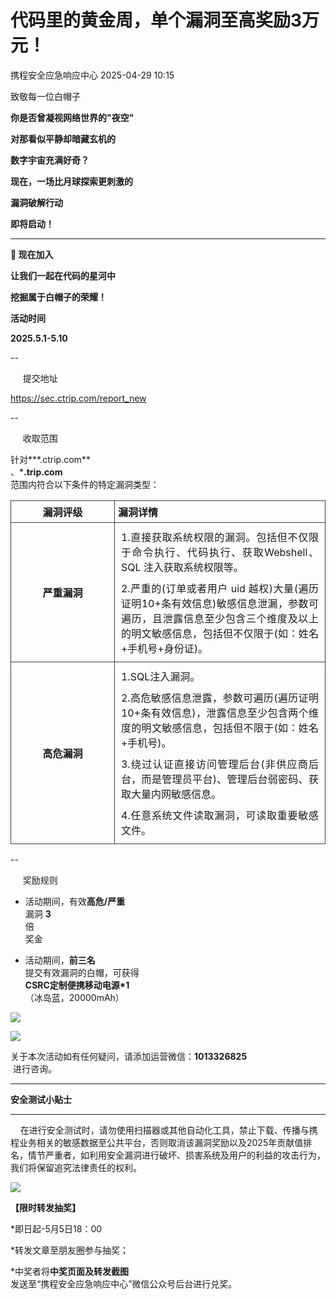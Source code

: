 #  代码里的黄金周，单个漏洞至高奖励3万元！   
 携程安全应急响应中心   2025-04-29 10:15  
  
致敬每一位白帽子  
  
**你是否曾凝视网络世界的"夜空"**  
  
**对那看似平静却暗藏玄机的**  
  
**数字宇宙充满好奇？**  
  
**现在，一场比月球探索更刺激的**  
  
**漏洞破解行动**  
  
**即将启动！**  
  
****  
**🚀 现在加入**  
  
**让我们一起在代码的星河中**  
  
**挖掘属于白帽子的荣耀！**  
  
  
**活动时间**  
  
**2025.5.1-5.10**  
  
--  
  
     提交地址  
  
https://sec.ctrip.com/report_new  
  
--  
  
     收取范围  
  
针对***.ctrip.com**  
、***.trip.com**  
范围内符合以下条件的特定漏洞类型：  
  
<table><tbody><tr style="box-sizing: border-box;"><td data-colwidth="33.0000%" width="33.0000%" style="border-width: 1px;border-color: rgb(62, 62, 62);border-style: solid;box-sizing: border-box;padding: 0px;"><section style="margin: 5px 0%;box-sizing: border-box;"><section style="text-align: justify;padding: 0px 5px;box-sizing: border-box;"><p style="text-align: center;white-space: normal;margin: 0px;padding: 0px;box-sizing: border-box;"><strong style="box-sizing: border-box;"><span leaf="">漏洞评级</span></strong></p></section></section></td><td data-colwidth="67.0000%" width="67.0000%" style="border-width: 1px;border-color: rgb(62, 62, 62);border-style: solid;box-sizing: border-box;padding: 0px;"><section style="margin: 5px 0%;box-sizing: border-box;"><section style="padding: 0px 5px;box-sizing: border-box;"><p style="margin: 0px;padding: 0px;box-sizing: border-box;"><strong style="box-sizing: border-box;"><span leaf="">漏洞详情</span></strong></p></section></section></td></tr><tr style="box-sizing: border-box;"><td data-colwidth="33.0000%" width="33.0000%" style="border-width: 1px;border-color: rgb(62, 62, 62);border-style: solid;box-sizing: border-box;padding: 0px;"><section style="margin: 5px 0%;box-sizing: border-box;"><section style="text-align: justify;padding: 0px 5px;box-sizing: border-box;"><p style="text-align: center;white-space: normal;margin: 0px;padding: 0px;box-sizing: border-box;"><strong style="box-sizing: border-box;"><span leaf="">严重漏洞</span></strong></p></section></section></td><td data-colwidth="67.0000%" width="67.0000%" style="border-width: 1px;border-color: rgb(62, 62, 62);border-style: solid;box-sizing: border-box;padding: 0px;"><section style="box-sizing: border-box;"><section style="margin: 10px 0px;box-sizing: border-box;"><section style="text-align: left;padding: 0px 10px;box-sizing: border-box;"><p style="text-align: justify;white-space: normal;margin: 0px;padding: 0px;box-sizing: border-box;"><span leaf="">1.直接获取系统权限的漏洞。包括但不仅限于命令执行、代码执行、获取Webshell、SQL 注入获取系统权限等。</span><span leaf=""><br/></span></p></section></section><section style="margin: 10px 0px;box-sizing: border-box;"><section style="text-align: justify;padding: 0px 10px;box-sizing: border-box;"><p style="white-space: normal;margin: 0px;padding: 0px;box-sizing: border-box;"><span leaf="">2.严重的(订单或者用户 uid 越权)大量(遍历证明10+条有效信息)敏感信息泄漏，参数可遍历，且泄露信息至少包含三个维度及以上的明文敏感信息，包括但不仅限于(如：姓名+手机号+身份证)。    </span></p></section></section></section></td></tr><tr style="box-sizing: border-box;"><td data-colwidth="33.0000%" width="33.0000%" style="border-width: 1px;border-color: rgb(62, 62, 62);border-style: solid;box-sizing: border-box;padding: 0px;"><section style="margin: 5px 0%;box-sizing: border-box;"><section style="text-align: justify;padding: 0px 5px;box-sizing: border-box;"><p style="text-align: center;white-space: normal;margin: 0px;padding: 0px;box-sizing: border-box;"><strong style="box-sizing: border-box;"><span leaf="">高危漏洞</span></strong></p></section></section></td><td data-colwidth="67.0000%" width="67.0000%" style="border-width: 1px;border-color: rgb(62, 62, 62);border-style: solid;box-sizing: border-box;padding: 0px;"><section style="box-sizing: border-box;"><section style="margin: 10px 0px;box-sizing: border-box;"><section style="text-align: left;padding: 0px 10px;box-sizing: border-box;"><p style="text-align: justify;white-space: normal;margin: 0px;padding: 0px;box-sizing: border-box;"><span leaf="">1.SQL注入漏洞。            </span><span leaf=""><br/></span></p></section></section><section style="margin: 10px 0px;box-sizing: border-box;"><section style="text-align: justify;padding: 0px 10px;box-sizing: border-box;"><p style="white-space: normal;margin: 0px;padding: 0px;box-sizing: border-box;"><span leaf="">2.高危敏感信息泄露，参数可遍历(遍历证明10+条有效信息)，泄露信息至少包含两个维度的明文敏感信息，包括但不限于(如：姓名+手机号)。</span></p></section></section><section style="margin: 10px 0px;box-sizing: border-box;"><section style="text-align: justify;padding: 0px 10px;box-sizing: border-box;"><p style="white-space: normal;margin: 0px;padding: 0px;box-sizing: border-box;"><span leaf="">3.绕过认证直接访问管理后台(非供应商后台，而是管理员平台)、管理后台弱密码、获取大量内网敏感信息。</span></p></section></section><section style="margin: 10px 0px;box-sizing: border-box;"><section style="text-align: justify;padding: 0px 10px;box-sizing: border-box;"><p style="white-space: normal;margin: 0px;padding: 0px;box-sizing: border-box;"><span leaf="">4.任意系统文件读取漏洞，可读取重要敏感文件。  </span></p></section></section></section></td></tr></tbody></table>  
  
--  
  
     奖励规则  
  
* 活动期间，有效**高危/严重**  
漏洞 **3**  
倍  
奖金  
  
* 活动期间，**前三名**  
提交有效漏洞的白帽，可获得  
**CSRC定制便携移动电源*1**  
（冰岛蓝，20000mAh）  
  
![](https://mmbiz.qpic.cn/sz_mmbiz_png/MVPvEL7Qg0G7yBXT3bEEfKauBF1pEUicdqQWMF84I13MzwJUCjIWFmqcLPnyPVHh2zklrncyOk2z4eNbhiaic134A/640?wx_fmt=png "")  
  
![](https://mmbiz.qpic.cn/mmbiz_jpg/O8DK07x3w8fzIKibckYKiaic7yoonMTgoMWuwuemticyEFnIWJ56I2QtgzkuGRmh1GWMibZ46nlbXy75zzRGTyzh8aA/640?wx_fmt=jpeg "")  
  
  
关于本次活动如有任何疑问，请添加运营微信：**1013326825**  
 进行咨询。  
  
  
****  
**安全测试小贴士**  
  
****  
    在进行安全测试时，请勿使用扫描器或其他自动化工具，禁止下载、传播与携程业务相关的敏感数据至公共平台，否则取消该漏洞奖励以及2025年贡献值排名，情节严重者，如利用安全漏洞进行破坏、损害系统及用户的利益的攻击行为，我们将保留追究法律责任的权利。  
  
  
  
![](https://mmbiz.qpic.cn/mmbiz_jpg/O8DK07x3w8fzIKibckYKiaic7yoonMTgoMWSLubbaccHCwq8en4uqmfdSiaehAo5XKLa1wsrlM8yibUWXAjtWVBfiaMA/640?wx_fmt=jpeg "")  
  
  
**【限时转发抽奖】**  
  
*即日起-5月5日18：00  
  
*转发文章至朋友圈参与抽奖；  
  
*中奖者将**中奖页面及转发截图**  
发送至“携程安全应急响应中心”微信公众号后台进行兑奖。  
  
  
  
